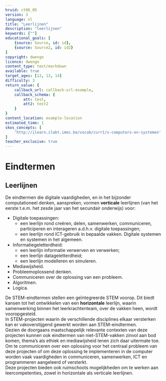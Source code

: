 ```yaml
---
hruid: ct06_05
version: 3
language: nl
title: "Leerlijnen"
description: "leerlijnen"
keywords: [""]
educational_goals: [
    {source: Source, id: id}, 
    {source: Source2, id: id2}
]
copyright: dwengo
licence: dwengo
content_type: text/markdown
available: true
target_ages: [12, 13, 14]
difficulty: 3
return_value: {
    callback_url: callback-url-example,
    callback_schema: {
        att: test,
        att2: test2
    }
}
content_location: example-location
estimated_time: 1
skos_concepts: [
    'http://ilearn.ilabt.imec.be/vocab/curr1/s-computers-en-systemen'
]
teacher_exclusive: true
---
```


# Eindtermen

## Leerlijnen

De eindtermen die digitale vaardigheden, en in het bijzonder computationeel denken, aanspreken, vormen **verticale** leerlijnen (van het eerste t.e.m. het zesde jaar
van het secundair onderwijs) voor:
* Digitale toepassingen:
    * een leerlijn rond creëren, delen, samenwerken, communiceren, participeren en interageren a.d.h.v. digitale toepassingen;
    * een leerlijn rond ICT-gebruik in bepaalde vakken.
Digitale systemen en systemen in het algemeen.
* Informatiegeletterdheid:
    * een leerlijn informatie verwerven en verwerken;
    * een leerlijn datageletterdheid;
    * een leerlijn modelleren en simuleren.
* Mediawijsheid.
* Probleemoplossend denken.
* Communiceren over de oplossing van een probleem.
* Algoritmen.
* Logica.

De STEM-eindtermen stellen een geïntegreerde STEM voorop. Dit biedt kansen tot het ontwikkelen van een **horizontale** leerlijn, waarin samenwerking binnen het
leerkrachtenteam, over de vakken heen, wordt vooropgesteld. <br>
In STEM-projecten waarin de verschillende disciplines elkaar versterken kan er vakoverstijgend gewerkt worden aan STEM-eindtermen.<br>
Gezien de doorgaans maatschappelijk relevante contexten van deze projecten kunnen ook eindtermen van niet-STEM-vakken zinvol aan bod komen, thema’s als ethiek en mediawijsheid lenen zich daar uitermate toe. Om te communiceren over een oplossing voor het centraal probleem van deze projecten of om deze oplossing te implementeren in de computer worden vaak vaardigheden in communiceren, samenwerken, ICT en programmeren aangeleerd of versterkt.<br>
Deze projecten bieden ook ruimschoots mogelijkheden om te werken aan leercompetenties, zowel in horizontale als verticale leerlijnen.
